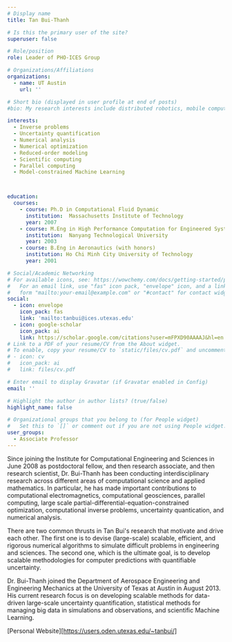 ```yaml
---
# Display name
title: Tan Bui-Thanh

# Is this the primary user of the site?
superuser: false

# Role/position
role: Leader of PHO-ICES Group

# Organizations/Affiliations
organizations:
  - name: UT Austin
    url: ''

# Short bio (displayed in user profile at end of posts)
#bio: My research interests include distributed robotics, mobile computing and programmable matter.

interests:
  - Inverse problems
  - Uncertainty quantification
  - Numerical analysis
  - Numerical optimization
  - Reduced-order modeling
  - Scientific computing
  - Parallel computing
  - Model-constrained Machine Learning



education:
  courses:
    - course: Ph.D in Computational Fluid Dynamic 
      institution:  Massachusetts Institute of Technology
      year: 2007
    - course: M.Eng in High Performance Computation for Engineered System
      institution:  Nanyang Technological University
      year: 2003
    - course: B.Eng in Aeronautics (with honors)
      institution: Ho Chi Minh City University of Technology
      year: 2001

# Social/Academic Networking
# For available icons, see: https://wowchemy.com/docs/getting-started/page-builder/#icons
#   For an email link, use "fas" icon pack, "envelope" icon, and a link in the
#   form "mailto:your-email@example.com" or "#contact" for contact widget.
social:
  - icon: envelope
    icon_pack: fas
    link: 'mailto:tanbui@ices.utexas.edu'
  - icon: google-scholar
    icon_pack: ai
    link: https://scholar.google.com/citations?user=mFPXD90AAAAJ&hl=en
# Link to a PDF of your resume/CV from the About widget.
# To enable, copy your resume/CV to `static/files/cv.pdf` and uncomment the lines below.
# - icon: cv
#   icon_pack: ai
#   link: files/cv.pdf

# Enter email to display Gravatar (if Gravatar enabled in Config)
email: ''

# Highlight the author in author lists? (true/false)
highlight_name: false

# Organizational groups that you belong to (for People widget)
#   Set this to `[]` or comment out if you are not using People widget.
user_groups:
  - Associate Professor
---
```


Since joining the Institute for Computational Engineering and Sciences in June 2008 as postdoctoral fellow, and then research associate, and then research scientist, Dr. Bui-Thanh has been conducting interdisciplinary research across different areas of computational science and applied mathematics. In particular, he has made important contributions to computational electromagnetics, computational geosciences, parallel computing, large scale partial-differential-equation-constrained optimization, computational inverse problems, uncertainty quantication, and numerical analysis.

There are two common thrusts in Tan Bui's research that motivate and drive each other. The first one is to devise (large-scale) scalable, efficient, and rigorous numerical algorithms to simulate difficult problems in engineering and sciences. The second one, which is the ultimate goal, is to develop scalable methodologies for computer predictions with quantifiable uncertainty.

Dr. Bui-Thanh joined the Department of Aerospace Engineering and Engineering Mechanics at the University of Texas at Austin in August 2013. His current research focus is on developing scalable methods for data-driven large-scale uncertainty quantification, statistical methods for managing big data in simulations and observations, and scientific Machine Learning.

[Personal Website][https://users.oden.utexas.edu/~tanbui/]